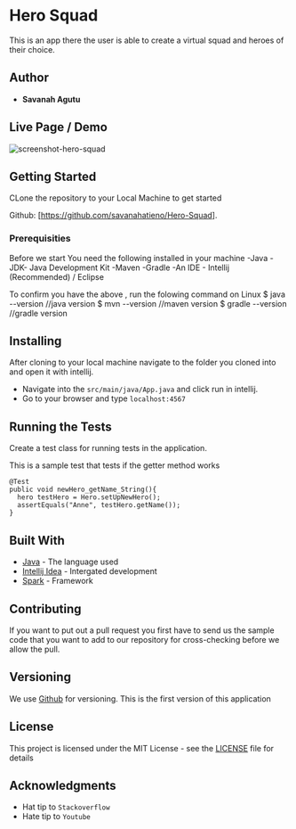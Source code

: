 # Hero Squad

 This is an app there the user is able to create a virtual squad and heroes of their choice.

## Author
* **Savanah Agutu** 

## Live Page / Demo
![screenshot-hero-squad](https://user-images.githubusercontent.com/62004236/115729189-df7a9100-a38d-11eb-8da1-44f8fd699492.png)

## Getting Started
 CLone the repository to your Local Machine to get started 
 
 Github: [https://github.com/savanahatieno/Hero-Squad].
 
### Prerequisities
 Before we start
 You need the following installed in your machine
 -Java
 -JDK- Java Development Kit
 -Maven
 -Gradle
 -An IDE - Intellij (Recommended) / Eclipse
 
 To confirm you have the above , run the folowing command on Linux
 $ java --version    //java version
 $ mvn --version     //maven version
 $ gradle --version  //gradle version
 
## Installing 
After cloning to your local machine navigate to the folder you cloned into and open it with intellij.
* Navigate into the ``` src/main/java/App.java ``` and click run in intellij.
* Go to your browser and type ``` localhost:4567 ```

## Running the Tests

Create a test class for running tests in the application.

This is a sample test that tests if the getter method works

```
@Test
public void newHero_getName_String(){
  hero testHero = Hero.setUpNewHero();
  assertEquals("Anne", testHero.getName());
}
```

## Built With

* [Java](https://www.java.com/) - The language used
* [Intellij Idea](https://www.jetbrains.com/idea/) - Intergated development
* [Spark](3.8.1) - Framework


## Contributing
If you want to put out a pull request you first have to send us the sample code that you want to add to our repository for cross-checking before we allow the pull.

## Versioning

We use [Github](https://github.com/) for versioning. This is the first version of this application

## License

This project is licensed under the MIT License - see the [LICENSE](LICENSE) file for details

## Acknowledgments

* Hat tip to  ```Stackoverflow```
* Hate tip to  ```Youtube```
